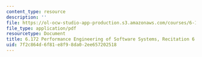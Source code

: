 ```yaml
---
content_type: resource
description: ''
file: https://ol-ocw-studio-app-production.s3.amazonaws.com/courses/6-172-performance-engineering-of-software-systems-fall-2018/7f2c864d6f81e8f98da02ee657202518_MIT6_172F18_rec6.pdf
file_type: application/pdf
resourcetype: Document
title: 6.172 Performance Engineering of Software Systems, Recitation 6
uid: 7f2c864d-6f81-e8f9-8da0-2ee657202518
---
```

